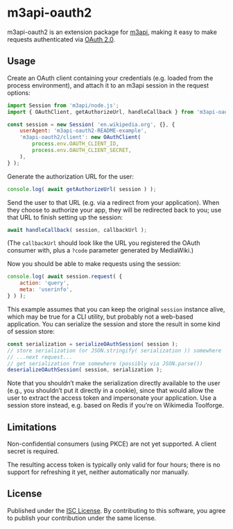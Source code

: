 # m3api-oauth2

m3api-oauth2 is an extension package for [m3api][],
making it easy to make requests authenticated via [OAuth 2.0][OAuth].

## Usage

Create an OAuth client containing your credentials (e.g. loaded from the process environment),
and attach it to an m3api session in the request options:

```js
import Session from 'm3api/node.js';
import { OAuthClient, getAuthorizeUrl, handleCallback } from 'm3api-oauth2';

const session = new Session( 'en.wikipedia.org', {}, {
	userAgent: 'm3api-oauth2-README-example',
	'm3api-oauth2/client': new OAuthClient(
		process.env.OAUTH_CLIENT_ID,
		process.env.OAUTH_CLIENT_SECRET,
	),
} );
```

Generate the authorization URL for the user:

```js
console.log( await getAuthorizeUrl( session ) );
```

Send the user to that URL (e.g. via a redirect from your application).
When they choose to authorize your app, they will be redirected back to you;
use that URL to finish setting up the session:

```js
await handleCallback( session, callbackUrl );
```

(The `callbackUrl` should look like the URL you registered the OAuth consumer with,
plus a `?code` parameter generated by MediaWiki.)

Now you should be able to make requests using the session:

```js
console.log( await session.request( {
	action: 'query',
	meta: 'userinfo',
} ) );
```

This example assumes that you can keep the original `session` instance alive,
which may be true for a CLI utility, but probably not a web-based application.
You can serialize the session and store the result in some kind of session store:

```js
const serialization = serializeOAuthSession( session );
// store serialization (or JSON.stringify( serialization )) somewhere
// ...next request...
// get serialization from somewhere (possibly via JSON.parse())
deserializeOAuthSession( session, serialization );
```

Note that you shouldn’t make the serialization directly available to the user
(e.g., you shouldn’t put it directly in a cookie),
since that would allow the user to extract the access token and impersonate your application.
Use a session store instead, e.g. based on Redis if you’re on Wikimedia Toolforge.

## Limitations

Non-confidential consumers (using PKCE) are not yet supported.
A client secret is required.

The resulting access token is typically only valid for four hours;
there is no support for refreshing it yet, neither automatically nor manually.

## License

Published under the [ISC License][].
By contributing to this software,
you agree to publish your contribution under the same license.

[m3api]: https://www.npmjs.com/package/m3api
[OAuth]: https://www.mediawiki.org/wiki/Special:MyLanguage/Help:OAuth
[ISC License]: https://spdx.org/licenses/ISC.html
